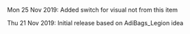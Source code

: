 Mon 25 Nov 2019:
   Added switch for visual not from this item

Thu 21 Nov 2019:
   Initial release based on AdiBags_Legion idea
